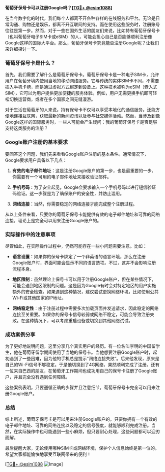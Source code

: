 **葡萄牙保号卡可以注册Google吗？[[TG💪+ @esim1088](https://t.me/s/esim1088)]**

在当今数字化的时代，我们每个人都离不开各种各样的在线服务和平台。无论是日常沟通、购物还是娱乐，都离不开互联网的支持。而在使用这些服务时，注册账号往往是第一步。然而，对于一些在国外生活的朋友们来说，比如持有葡萄牙保号卡（也叫葡萄牙电子SIM卡或eSIM）的人，可能会担心自己是否能够顺利注册像Google这样的国际大平台。那么，葡萄牙保号卡究竟能否注册Google呢？让我们来详细探讨一下。

### 葡萄牙保号卡是什么？

首先，我们需要了解什么是葡萄牙保号卡。葡萄牙保号卡是一种电子SIM卡，允许用户在葡萄牙境内使用当地的移动网络服务。它与传统的实体SIM卡不同，不需要插入手机卡槽，而是通过虚拟方式绑定到设备上。这种技术被称为eSIM（嵌入式SIM），它可以为用户提供更加便捷的服务体验。例如，用户无需更换手机即可轻松切换运营商，或者在多个国家之间无缝漫游。

对于生活在葡萄牙的人来说，持有保号卡不仅可以享受本地化的通信服务，还能方便地连接互联网，获取最新的新闻资讯以及参与社交媒体活动。然而，当涉及到像Google这样的国际服务时，一些人可能会产生疑问：我的葡萄牙保号卡是否足够支持这类服务的注册？

### Google账户注册的基本要求

要回答这个问题，我们先来看看Google账户注册的基本条件。通常情况下，Google要求用户具备以下几点：

1. **有效的电子邮件地址**：这是注册Google账户的第一步，也是最重要的一步。你需要有一个可用的电子邮件地址来接收验证邮件。
   
2. **手机号码**：为了安全起见，Google会要求输入一个手机号码以进行短信验证码验证。这一步骤是为了确保账户的安全性，并防止滥用。

3. **网络连接**：当然，你需要稳定的网络连接才能完成整个注册过程。

从以上条件来看，只要你的葡萄牙保号卡能提供有效的电子邮件地址和可靠的网络连接，理论上是完全可以用来注册Google账户的。

### 实际操作中的注意事项

尽管如此，在实际操作过程中，仍然可能存在一些小问题需要注意。比如：

- **语言设置**：如果你的保号卡绑定了一个非英语的语言环境，那么在注册Google账户时，界面可能会显示不同的语言选项。不过，这并不会影响注册流程本身。
  
- **地区限制**：虽然理论上保号卡可以用于注册Google账户，但在某些情况下，可能会遇到地区限制的问题。这是因为Google有时会对特定地区的用户实施额外的安全检查。如果遇到这种情况，建议尝试更换网络环境，比如使用公共Wi-Fi或其他国家的IP地址。

- **网络稳定性**：由于注册过程中需要多次加载页面并发送请求，因此稳定的网络连接至关重要。如果你的保号卡信号较弱或网络不稳定，可能会导致注册失败。在这种情况下，可以考虑重启设备或切换到其他网络试试。

### 成功案例分享

为了更好地说明问题，这里分享几个真实用户的经历。有一位名叫李明的中国留学生，他在葡萄牙留学期间使用了当地的保号卡。当他想要注册Google账户时，起初遇到了一些困难，因为他的手机总是提示“网络连接失败”。后来他发现，原来是自己的Wi-Fi信号不够稳定。于是他切换到了4G网络，果然顺利完成了注册。还有一位来自巴西的朋友，在葡萄牙工作期间也成功用自己的保号卡注册了Google账户，并且完全没有遇到任何障碍。

这些案例表明，只要遵循正确的步骤并且注意细节，葡萄牙保号卡完全可以用来注册Google账户。

### 总结

综上所述，葡萄牙保号卡是可以用来注册Google账户的。只要你拥有一个有效的电子邮件地址、可靠的网络连接以及稳定的信号强度，就能够顺利完成注册。当然，在实际操作中也可能遇到一些小麻烦，但只要耐心处理，这些问题都可以迎刃而解。

最后提醒大家，无论使用哪种SIM卡或网络环境，保护个人信息始终是第一位的。希望大家都能愉快地享受互联网带来的便利！

[[TG💪+ @esim1088](https://t.me/s/esim1088) ![Image](https://i.postimg.cc/4NQfJmqS/Snipaste-2025-05-13-00-14-12.png)]